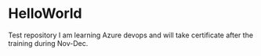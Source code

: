 # HelloWorld
Test repository
I am learning Azure devops and will take certificate after the training during Nov-Dec.
